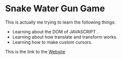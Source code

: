 # Snake Water Gun Game
This is actually me trying to learn the following things:
- Learning about the DOM of JAVASCRIPT .
- Learning about how translate and transform works.
- Learning how to make custom cursors.<br/>

This is the link to the [Website](https://love-to-code108.github.io/snakeWaterGun/public/index.html)

